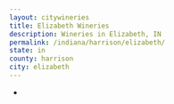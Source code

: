 ```yaml
---
layout: citywineries
title: Elizabeth Wineries
description: Wineries in Elizabeth, IN
permalink: /indiana/harrison/elizabeth/
state: in
county: harrison
city: elizabeth
---
```

-
